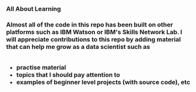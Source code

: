 <h3> All About Learning <h3>
Almost all of the code in this repo has been built on other platforms such as IBM Watson or IBM's Skills Network Lab.
I will appreciate contributions to this repo by adding material that can help me grow as a data scientist such as <br/><br/>
  <ul>
  <li>practise material</li>
  <li>topics that I should pay attention to</li>
  <li>examples of beginner level projects (with source code), etc</li>
</ul>
